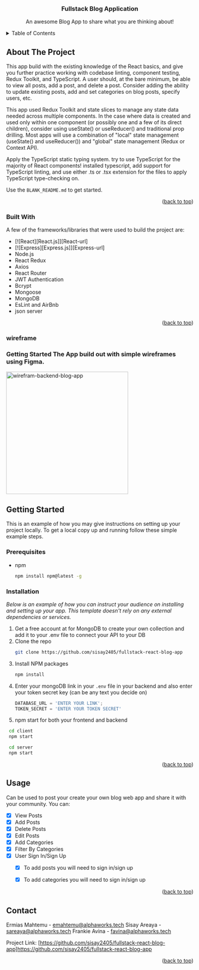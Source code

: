
<!-- PROJECT Header -->
<br />
<div align="center">

  <h3 align="center">Fullstack Blog Application</h3>

  <p align="center">
    An awesome Blog App to share what you are thinking about!
    <br />
    <!-- <a href="https://github.com/othneildrew/Best-README-Template">View Demo</a> -->
</div>

<!-- TABLE OF CONTENTS -->
<details>
  <summary>Table of Contents</summary>
  <ol>
    <li>
      <a href="#about-the-project">About The Project</a>
      <ul>
        <li><a href="#built-with">Built With</a></li>
        <li><a href="#wireframe">Wireframe</a></li>
      </ul>
    </li>
    <li>
      <a href="#getting-started">Getting Started</a>
      <ul>
        <li><a href="#prerequisites">Prerequisites</a></li>
        <li><a href="#installation">Installation</a></li>
      </ul>
    </li>
    <li><a href="#usage">Usage</a></li>
    <li><a href="#roadmap">Roadmap</a></li>
    <li><a href="#contact">Contact</a></li>
  </ol>
</details>



<!-- ABOUT THE PROJECT -->
## About The Project

This app build with the existing knowledge of the React basics, and give you further practice working with codebase linting, component testing, Redux Toolkit, and TypeScript. A user should, at the bare minimum, be able to view all posts, add a post, and delete a post. Consider adding the ability to update existing posts, add and set categories on blog posts, specify users, etc.

This app used Redux Toolkit and state slices to manage any state data needed across multiple components. In the case where data is created and used only within one component (or possibly one and a few of its direct children), consider using useState() or useReducer() and traditional prop drilling. Most apps will use a combination of "local" state management (useState() and useReducer()) and "global" state management (Redux or Context API).

Apply the TypeScript static typing system. try to use TypeScript for the majority of React components! installed typescript, add support for TypeScript linting, and use either .ts or .tsx extension for the files to apply TypeScript type-checking on.

Use the `BLANK_README.md` to get started.

<p align="right">(<a href="#readme-top">back to top</a>)</p>



### Built With

A few of the frameworks/libraries that were used to build the project are:

* [![React][React.js]][React-url]
* [![Express][Express.js]][Express-url]
* Node.js
* React Redux 
* Axios
* React Router
* JWT Authentication 
* Bcrypt
* Mongoose
* MongoDB
* EsLint and AirBnb
* json server

<p align="right">(<a href="#readme-top">back to top</a>)</p>

### wireframe
  ### Getting Started The App build out with simple wireframes using Figma.
<img width="328" alt="wirefram-backend-blog-app" src="https://user-images.githubusercontent.com/82465149/180460410-39180527-3b74-4d7e-b22f-9551114f2e25.png">



<!-- GETTING STARTED -->
## Getting Started

This is an example of how you may give instructions on setting up your project locally.
To get a local copy up and running follow these simple example steps.

### Prerequisites


* npm
  ```sh
  npm install npm@latest -g
  ```

### Installation

_Below is an example of how you can instruct your audience on installing and setting up your app. This template doesn't rely on any external dependencies or services._

1. Get a free account at for MongoDB to create your own collection and add it to your .env file to connect your API to your DB
2. Clone the repo
   ```sh
   git clone https://github.com/sisay2405/fullstack-react-blog-app
   ```
3. Install NPM packages
   ```sh
   npm install
   ```
4. Enter your mongoDB link in your `.env` file in your backend and also enter your token secret key (can be any text you decide on)
   ```js
   DATABASE_URL = 'ENTER YOUR LINK';
   TOKEN_SECRET = 'ENTER YOUR TOKEN SECRET'
   ```
5. npm start for both your frontend and backend
  ```sh
   cd client 
   npm start 
   ```
  ```sh
   cd server 
   npm start 
   ```

<p align="right">(<a href="#readme-top">back to top</a>)</p>



<!-- USAGE EXAMPLES -->
## Usage

Can be used to post your create your own blog web app and share it with your community. You can:

- [x] View Posts
- [x] Add Posts
- [x] Delete Posts
- [x] Edit Posts
- [x] Add Categories
- [x] Filter By Categories
- [x] User Sign In/Sign Up
    - [x] To add posts you will need to sign in/sign up
    - [x] To add categories you will need to sign in/sign up


<p align="right">(<a href="#readme-top">back to top</a>)</p>



<!-- CONTACT -->
## Contact

Ermias Mahtemu - emahtemu@alphaworks.tech
Sisay Areaya - sareaya@alphaworks.tech
Frankie Avina - favina@alphaworks.tech

Project Link: [https://github.com/sisay2405/fullstack-react-blog-app]https://github.com/sisay2405/fullstack-react-blog-app

<p align="right">(<a href="#readme-top">back to top</a>)</p>
